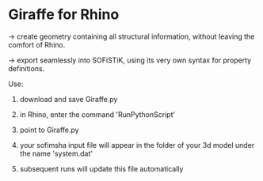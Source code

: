 Giraffe for Rhino
============================

-> create geometry containing all structural information, without leaving the comfort of Rhino.

-> export seamlessly into SOFiSTiK, using its very own syntax for property definitions.

Use:

1. download and save Giraffe.py

2. in Rhino, enter the command 'RunPythonScript'

3. point to Giraffe.py

4. your sofimsha input file will appear in the folder of your 3d model under the name 'system.dat'

5. subsequent runs will update this file automatically
